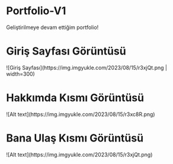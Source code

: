 # Portfolio-V1
Geliştirilmeye devam ettiğim portfolio!

<h1>Giriş Sayfası Görüntüsü</h1>
![Giriş Sayfası](https://img.imgyukle.com/2023/08/15/r3xjQt.png | width=300)
<br>
<h1>Hakkımda Kısmı Görüntüsü</h1>
![Alt text](https://img.imgyukle.com/2023/08/15/r3xc8R.png)
<br>
<h1>Bana Ulaş Kısmı Görüntüsü</h1>
![Alt text](https://img.imgyukle.com/2023/08/15/r3xjQt.png)
